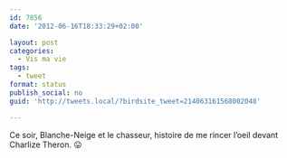 ```yaml
---
id: 7856
date: '2012-06-16T18:33:29+02:00'

layout: post
categories:
  - Vis ma vie
tags:
  - tweet
format: status
publish_social: no
guid: 'http://tweets.local/?birdsite_tweet=214063161568002048'

---
```


Ce soir, Blanche-Neige et le chasseur, histoire de me rincer l’oeil devant Charlize Theron. 😛